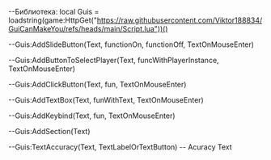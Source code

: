 --Библиотека: 
local Guis = loadstring(game:HttpGet("https://raw.githubusercontent.com/Viktor188834/GuiCanMakeYou/refs/heads/main/Script.lua"))()

--Guis:AddSlideButton(Text, functionOn, functionOff, TextOnMouseEnter)

--Guis:AddButtonToSelectPlayer(Text, funcWithPlayerInstance, TextOnMouseEnter)

--Guis:AddClickButton(Text, fun, TextOnMouseEnter)

--Guis:AddTextBox(Text, funWithText, TextOnMouseEnter)

--Guis:AddKeybind(Text, fun, TextOnMouseEnter)

--Guis:AddSection(Text)

--Guis:TextAccuracy(Text, TextLabelOrTextButton) -- Acuracy Text
